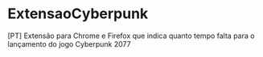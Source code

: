 # ExtensaoCyberpunk
[PT] Extensão para Chrome e Firefox que indica quanto tempo falta para o lançamento do jogo Cyberpunk 2077
